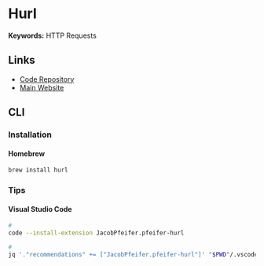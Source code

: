 # Hurl

**Keywords:** HTTP Requests

## Links

- [Code Repository](https://github.com/Orange-OpenSource/hurl)
- [Main Website](https://hurl.dev)

## CLI

### Installation

#### Homebrew

```sh
brew install hurl
```

### Tips

#### Visual Studio Code

```sh
#
code --install-extension JacobPfeifer.pfeifer-hurl

#
jq '."recommendations" += ["JacobPfeifer.pfeifer-hurl"]' "$PWD"/.vscode/extensions.json | sponge "$PWD"/.vscode/extensions.json
```
